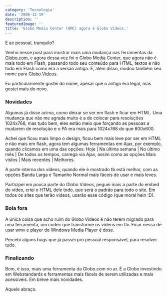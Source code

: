 ```yaml
---
category: 'Tecnologia'
date: '2006-12-19'
description: ''
featuredImage: ''
title: 'Globo Media Center (GMC) agora é Globo Vídeos.'
---
```


E ae pessoal, tranquilo?

Venho nesse post para mostrar mais uma mudança nas ferramentas da [Globo.com](http://www.globo.com), e agora dessa vez foi o Globo Media Center, que agora não é mais todo em Flash, passando todo seu conteúdo para HTML, textos e não todo em Flash como era a versão antiga. E, além disso, mudou também seu nome para [Globo Vídeos](http://video.globo.com/).

Eu particularmente gostei do nome, apesar que o antigo era legal, mas gostei mais do novo.

### Novidades

Algumas já disse acima, como deixar se ser em flash e ficar em HTML. Uma mudança que não me agrada muito é a de colocar para resoluções 1024x768, mas tudo bem, eles estão meio que forçando as pessoas a mudarem de resolução e o PA era mais para 1024x768 do que 800x600.

Achei que ficou mais limpo o design, ficou bem mais leve por ser em HTML e não mais em flash, agora tem algumas ferramentas em Ajax, por exemplo, quando clicamos em uma das opções: Hoje | Na última semana | No último mês | De todos os tempos, carrega via Ajax, assim como as opções Mais vistos | Mais recentes | Melhores.

A parte interna dos vídeos, quando ele é mostrado tb está melhor, com as opções Banda Larga e Tamanho Normal mais fáceis de usar e mais leves.

Participei em pouca parte do Globo Vídeos, peguei mais a parte do embed do vídeo, criei o HTML dele todo, que será o padrão para todo o site. Em todos os sites que terão vídeos, usarão esse código (que moral hein :D).

### Bola fora

A única coisa que acho ruim do Globo Videos é não terem migrado para uma ferramenta, um codec que transforme os vídeos em flv. Ficar nessa de usar wmv e player do Windows Media Player é dose.

Percebi alguns bugs que já passei pro pessoal responsável, para resolver tudo.

### Finalizando

Bom, é isso, mais uma ferramenta da Globo.com no ar. É a Globo investindo em Webstandards e ferramentas mais fáceis de serem utilizadas e mais acessíveis. Em breve mais novidades.

Aquele abraço.
